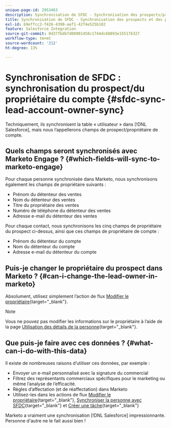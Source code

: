 ```yaml
---
unique-page-id: 2953463
description: Synchronisation de SFDC - Synchronisation des prospects/propriétaires de compte - Documents Marketo - Documentation du produit
title: Synchronisation de SFDC - Synchronisation des prospects et des propriétaires de compte
exl-id: b9effcc2-f426-4390-aef1-42f4e525b182
feature: Salesforce Integration
source-git-commit: 0d37fbdb7d08901458c1744dc68893e155176327
workflow-type: tm+mt
source-wordcount: '212'
ht-degree: 13%

---
```


# Synchronisation de SFDC : synchronisation du prospect/du propriétaire du compte {#sfdc-sync-lead-account-owner-sync}

Techniquement, ils synchronisent la table « utilisateur » dans [!DNL Salesforce], mais nous l’appellerons champs de prospect/propriétaire de compte.

## Quels champs seront synchronisés avec Marketo Engage ? {#which-fields-will-sync-to-marketo-engage}

Pour chaque personne synchronisée dans Marketo, nous synchronisons également les champs de propriétaire suivants :

* Prénom du détenteur des ventes
* Nom du détenteur des ventes
* Titre du propriétaire des ventes
* Numéro de téléphone du détenteur des ventes
* Adresse e-mail du détenteur des ventes

Pour chaque contact, nous synchronisons les cinq champs de propriétaire du prospect ci-dessus, ainsi que ces champs de propriétaire de compte :

* Prénom du détenteur du compte
* Nom du détenteur du compte
* Adresse e-mail du détenteur du compte

## Puis-je changer le propriétaire du prospect dans Marketo ? {#can-i-change-the-lead-owner-in-marketo}

Absolument, utilisez simplement l’action de flux [Modifier le propriétaire](/help/marketo/product-docs/core-marketo-concepts/smart-campaigns/salesforce-flow-actions/change-owner.md){target="_blank"}.

>[!NOTE]
>
>Vous ne pouvez pas modifier les informations sur le propriétaire à l’aide de la page [Utilisation des détails de la personne](/help/marketo/product-docs/core-marketo-concepts/smart-lists-and-static-lists/managing-people-in-smart-lists/using-the-person-detail-page.md){target="_blank"}.

## Que puis-je faire avec ces données ? {#what-can-i-do-with-this-data}

Il existe de nombreuses raisons d’utiliser ces données, par exemple :

* Envoyer un e-mail personnalisé avec la signature du commercial
* Filtrez des représentants commerciaux spécifiques pour le marketing ou même l’analyse de l’efficacité.
* Règles d’affectation (et de réaffectation) dans Marketo
* Utilisez-les dans les actions de flux [Modifier le propriétaire](/help/marketo/product-docs/core-marketo-concepts/smart-campaigns/salesforce-flow-actions/change-owner.md){target="_blank"}, [Synchroniser la personne avec SFDC](/help/marketo/product-docs/core-marketo-concepts/smart-campaigns/salesforce-flow-actions/sync-person-to-sfdc.md){target="_blank"} et [Créer une tâche](/help/marketo/product-docs/core-marketo-concepts/smart-campaigns/salesforce-flow-actions/create-task.md){target="_blank"}

Marketo a vraiment une synchronisation [!DNL Salesforce] impressionnante. Personne d&#39;autre ne le fait aussi bien !
